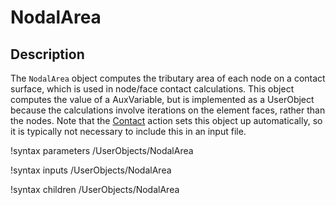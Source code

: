 # NodalArea

## Description

<!-- The `NodalArea` computes the nodal area along the boundaries. This object is typically utilized in contact simulations while computing the contact pressure along the interface
(see [ContactPressureAux](auxkernels/ContactPressureAux.md)). -->

The `NodalArea` object computes the tributary area of each node on a contact surface, which is used in node/face contact calculations. This object computes the value of a AuxVariable, but is implemented as a UserObject because the calculations involve iterations on the element faces, rather than the nodes. Note that the [Contact](Contact/index.md) action sets this object up automatically, so it is typically not necessary to include this in an input file.


!syntax parameters /UserObjects/NodalArea

!syntax inputs /UserObjects/NodalArea

!syntax children /UserObjects/NodalArea
